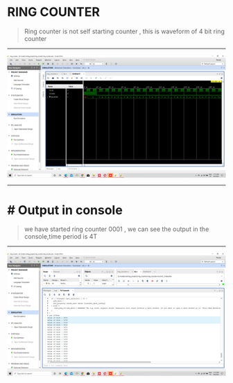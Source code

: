 # RING COUNTER
 >Ring counter is not self starting counter , this is waveform of 4 bit ring counter
---
 
![waveform](/waveform.png)

---

# # Output in console
 >we have started ring counter 0001 , we can see the output in the console,time period is 4T
 
 ---
 ![output](/output.png)
 

